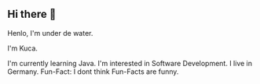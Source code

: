 ## Hi there 👋

Henlo, I'm under de water. 

I'm Kuca.

I'm currently learning Java.
I'm interested in Software Development.
I live in Germany. 
Fun-Fact: I dont think Fun-Facts are funny. 
